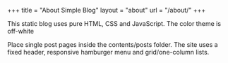 +++
title = "About Simple Blog"
layout = "about"
url = "/about/"
+++

This static blog uses pure HTML, CSS and JavaScript. The color theme is off-white

Place single post pages inside the contents/posts folder. The site uses a fixed header, responsive hamburger menu and grid/one-column lists.
